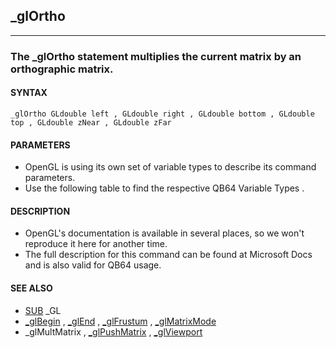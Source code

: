 ## _glOrtho
---

### The _glOrtho statement multiplies the current matrix by an orthographic matrix.

#### SYNTAX

`_glOrtho GLdouble left , GLdouble right , GLdouble bottom , GLdouble top , GLdouble zNear , GLdouble zFar`

#### PARAMETERS
* OpenGL is using its own set of variable types to describe its command parameters.
* Use the following table to find the respective QB64 Variable Types .


#### DESCRIPTION
* OpenGL's documentation is available in several places, so we won't reproduce it here for another time.
* The full description for this command can be found at Microsoft Docs and is also valid for QB64 usage.


#### SEE ALSO
* [SUB](./SUB.md) _GL
* [_glBegin](./_glBegin.md) , [_glEnd](./_glEnd.md) , [_glFrustum](./_glFrustum.md) , [_glMatrixMode](./_glMatrixMode.md)
* _glMultMatrix , [_glPushMatrix](./_glPushMatrix.md) , [_glViewport](./_glViewport.md)

